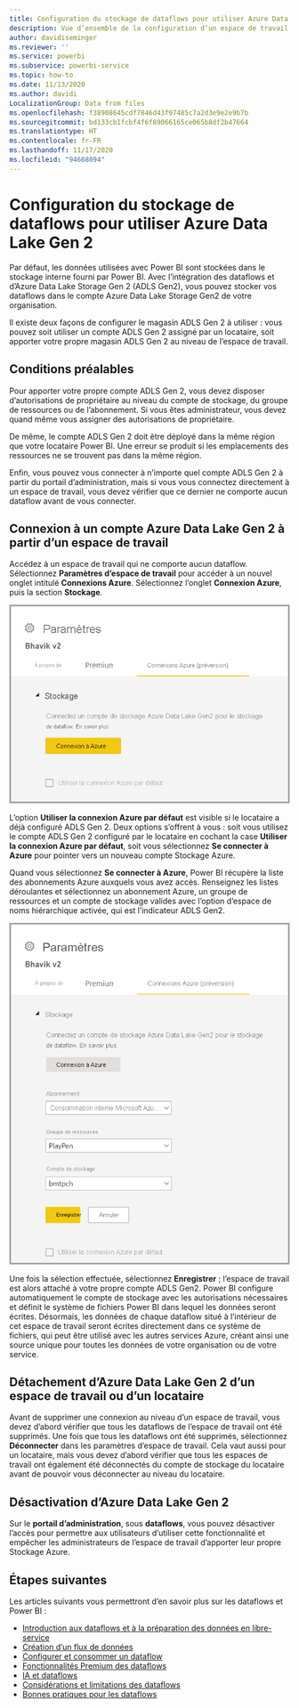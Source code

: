 ```yaml
---
title: Configuration du stockage de dataflows pour utiliser Azure Data Lake Gen 2
description: Vue d’ensemble de la configuration d’un espace de travail ou d’un locataire avec le stockage Azure Data Lake Gen 2
author: davidiseminger
ms.reviewer: ''
ms.service: powerbi
ms.subservice: powerbi-service
ms.topic: how-to
ms.date: 11/13/2020
ms.author: davidi
LocalizationGroup: Data from files
ms.openlocfilehash: f38908645cdf7846d43f97485c7a2d3e9e2e9b7b
ms.sourcegitcommit: bd133cb1fcbf4f6f89066165ce065b8df2b47664
ms.translationtype: HT
ms.contentlocale: fr-FR
ms.lasthandoff: 11/17/2020
ms.locfileid: "94668094"
---
```

# <a name="configuring-dataflow-storage-to-use-azure-data-lake-gen-2"></a>Configuration du stockage de dataflows pour utiliser Azure Data Lake Gen 2 

Par défaut, les données utilisées avec Power BI sont stockées dans le stockage interne fourni par Power BI. Avec l’intégration des dataflows et d’Azure Data Lake Storage Gen 2 (ADLS Gen2), vous pouvez stocker vos dataflows dans le compte Azure Data Lake Storage Gen2 de votre organisation.

Il existe deux façons de configurer le magasin ADLS Gen 2 à utiliser : vous pouvez soit utiliser un compte ADLS Gen 2 assigné par un locataire, soit apporter votre propre magasin ADLS Gen 2 au niveau de l’espace de travail. 

## <a name="pre-requisites"></a>Conditions préalables

Pour apporter votre propre compte ADLS Gen 2, vous devez disposer d’autorisations de propriétaire au niveau du compte de stockage, du groupe de ressources ou de l’abonnement. Si vous êtes administrateur, vous devez quand même vous assigner des autorisations de propriétaire. 

De même, le compte ADLS Gen 2 doit être déployé dans la même région que votre locataire Power BI. Une erreur se produit si les emplacements des ressources ne se trouvent pas dans la même région.

Enfin, vous pouvez vous connecter à n’importe quel compte ADLS Gen 2 à partir du portail d’administration, mais si vous vous connectez directement à un espace de travail, vous devez vérifier que ce dernier ne comporte aucun dataflow avant de vous connecter.

## <a name="connecting-to-an-azure-data-lake-gen-2-at-a-workspace"></a>Connexion à un compte Azure Data Lake Gen 2 à partir d’un espace de travail
Accédez à un espace de travail qui ne comporte aucun dataflow. Sélectionnez **Paramètres d’espace de travail** pour accéder à un nouvel onglet intitulé **Connexions Azure**. Sélectionnez l’onglet **Connexion Azure**, puis la section **Stockage**.


![Connexion à Azure](media/dataflows-azure-data-lake-storage-integration/connect-to-azure.png)
 
L’option **Utiliser la connexion Azure par défaut** est visible si le locataire a déjà configuré ADLS Gen 2. Deux options s’offrent à vous : soit vous utilisez le compte ADLS Gen 2 configuré par le locataire en cochant la case **Utiliser la connexion Azure par défaut**, soit vous sélectionnez **Se connecter à Azure** pour pointer vers un nouveau compte Stockage Azure. 

Quand vous sélectionnez **Se connecter à Azure**, Power BI récupère la liste des abonnements Azure auxquels vous avez accès. Renseignez les listes déroulantes et sélectionnez un abonnement Azure, un groupe de ressources et un compte de stockage valides avec l’option d’espace de noms hiérarchique activée, qui est l’indicateur ADLS Gen2.

![détails de l'abonnement](media/dataflows-azure-data-lake-storage-integration/subscription-details-enter.png)
 
Une fois la sélection effectuée, sélectionnez **Enregistrer** ; l’espace de travail est alors attaché à votre propre compte ADLS Gen2. Power BI configure automatiquement le compte de stockage avec les autorisations nécessaires et définit le système de fichiers Power BI dans lequel les données seront écrites. Désormais, les données de chaque dataflow situé à l’intérieur de cet espace de travail seront écrites directement dans ce système de fichiers, qui peut être utilisé avec les autres services Azure, créant ainsi une source unique pour toutes les données de votre organisation ou de votre service.

## <a name="detaching-azure-data-lake-gen-2-from-a-workspace-or-tenant"></a>Détachement d’Azure Data Lake Gen 2 d’un espace de travail ou d’un locataire

Avant de supprimer une connexion au niveau d’un espace de travail, vous devez d’abord vérifier que tous les dataflows de l’espace de travail ont été supprimés. Une fois que tous les dataflows ont été supprimés, sélectionnez **Déconnecter** dans les paramètres d’espace de travail. Cela vaut aussi pour un locataire, mais vous devez d’abord vérifier que tous les espaces de travail ont également été déconnectés du compte de stockage du locataire avant de pouvoir vous déconnecter au niveau du locataire.

## <a name="disabling-azure-data-lake-gen-2"></a>Désactivation d’Azure Data Lake Gen 2

Sur le **portail d’administration**, sous **dataflows**, vous pouvez désactiver l’accès pour permettre aux utilisateurs d’utiliser cette fonctionnalité et empêcher les administrateurs de l’espace de travail d’apporter leur propre Stockage Azure.

## <a name="next-steps"></a>Étapes suivantes
Les articles suivants vous permettront d’en savoir plus sur les dataflows et Power BI :

* [Introduction aux dataflows et à la préparation des données en libre-service](dataflows-introduction-self-service.md)
* [Création d’un flux de données](dataflows-create.md)
* [Configurer et consommer un dataflow](dataflows-configure-consume.md)
* [Fonctionnalités Premium des dataflows](dataflows-premium-features.md)
* [IA et dataflows](dataflows-machine-learning-integration.md)
* [Considérations et limitations des dataflows](dataflows-features-limitations.md)
* [Bonnes pratiques pour les dataflows](dataflows-best-practices.md)